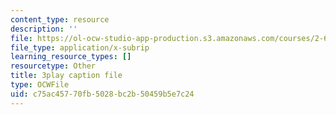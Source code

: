 ```yaml
---
content_type: resource
description: ''
file: https://ol-ocw-studio-app-production.s3.amazonaws.com/courses/2-627-fundamentals-of-photovoltaics-fall-2013/c75ac45770fb5028bc2b50459b5e7c24_PLVjevMsQpQ.vtt
file_type: application/x-subrip
learning_resource_types: []
resourcetype: Other
title: 3play caption file
type: OCWFile
uid: c75ac457-70fb-5028-bc2b-50459b5e7c24
---
```

